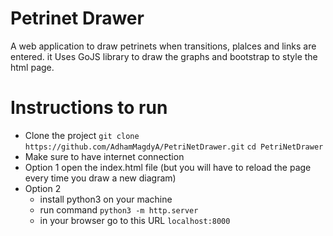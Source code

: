 # Petrinet Drawer

A web application to draw petrinets when transitions, plalces and links are entered. it Uses GoJS library to draw the graphs and bootstrap to style the html page.

# Instructions to run

* Clone the project
    ```git clone https://github.com/AdhamMagdyA/PetriNetDrawer.git```
    ```cd PetriNetDrawer ```
* Make sure to have internet connection
* Option 1
    open the index.html file (but you will have to reload the page every time you draw a new diagram)
* Option 2
    * install python3 on your machine
    * run command ```python3 -m http.server```
    * in your browser go to this URL ```localhost:8000```